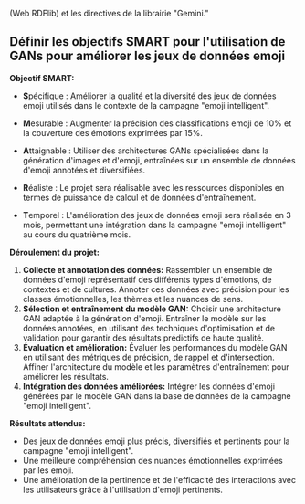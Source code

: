  (Web RDFlib) et les directives de la librairie "Gemini."  

## Définir les objectifs SMART pour l'utilisation de GANs pour améliorer les jeux de données emoji

**Objectif SMART:**

- **S**pécifique : Améliorer la qualité et la diversité des jeux de données emoji utilisés dans le contexte de la campagne "emoji intelligent".

- **M**esurable : Augmenter la précision des classifications emoji de 10% et la couverture des émotions exprimées par 15%.

- **A**ttaignable : Utiliser des architectures GANs spécialisées dans la génération d'images et d'emoji, entraînées sur un ensemble de données d'emoji annotées et diversifiées.

- **R**éaliste : Le projet sera réalisable avec les ressources disponibles en termes de puissance de calcul et de données d'entraînement.

- **T**emporel : L'amélioration des jeux de données emoji sera réalisée en 3 mois, permettant une intégration dans la campagne "emoji intelligent" au cours du quatrième mois.

**Déroulement du projet:**

1. **Collecte et annotation des données:** Rassembler un ensemble de données d'emoji représentatif des différents types d'émotions, de contextes et de cultures. Annoter ces données avec précision pour les classes émotionnelles, les thèmes et les nuances de sens.
2. **Sélection et entraînement du modèle GAN:** Choisir une architecture GAN adaptée à la génération d'emoji. Entraîner le modèle sur les données annotées, en utilisant des techniques d'optimisation et de validation pour garantir des résultats prédictifs de haute qualité.
3. **Évaluation et amélioration:** Évaluer les performances du modèle GAN en utilisant des métriques de précision, de rappel et d'intersection. Affiner l'architecture du modèle et les paramètres d'entraînement pour améliorer les résultats.
4. **Intégration des données améliorées:** Intégrer les données d'emoji générées par le modèle GAN dans la base de données de la campagne "emoji intelligent".

**Résultats attendus:**

- Des jeux de données emoji plus précis, diversifiés et pertinents pour la campagne "emoji intelligent".
- Une meilleure compréhension des nuances émotionnelles exprimées par les emoji.
- Une amélioration de la pertinence et de l'efficacité des interactions avec les utilisateurs grâce à l'utilisation d'emoji pertinents.

